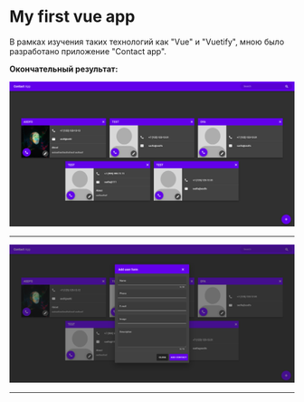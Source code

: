 # My first vue app

В рамках изучения таких технологий как "Vue" и "Vuetify", мною было разработано приложение "Contact app".

**Окончательный результат:**

![](./screenshots/1.png)

___

![](./screenshots/2.png)

___
